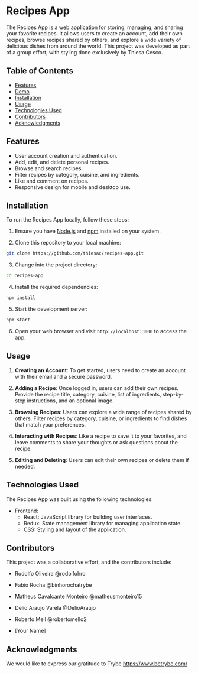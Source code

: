 
# Recipes App

The Recipes App is a web application for storing, managing, and sharing your favorite recipes. It allows users to create an account, add their own recipes, browse recipes shared by others, and explore a wide variety of delicious dishes from around the world. This project was developed  as part of a group effort, with styling done exclusively by Thiesa Cesco.

## Table of Contents

- [Features](#features)
- [Demo](#demo)
- [Installation](#installation)
- [Usage](#usage)
- [Technologies Used](#technologies-used)
- [Contributors](#contributors)
- [Acknowledgments](#acknowledgments)

## Features

- User account creation and authentication.
- Add, edit, and delete personal recipes.
- Browse and search recipes.
- Filter recipes by category, cuisine, and ingredients.
- Like and comment on recipes.
- Responsive design for mobile and desktop use.


## Installation

To run the Recipes App locally, follow these steps:

1. Ensure you have [Node.js](https://nodejs.org) and [npm](https://www.npmjs.com/) installed on your system.

2. Clone this repository to your local machine:

```bash
git clone https://github.com/thiesac/recipes-app.git
```

3. Change into the project directory:

```bash
cd recipes-app
```

4. Install the required dependencies:

```bash
npm install
```

5. Start the development server:

```bash
npm start
```

6. Open your web browser and visit `http://localhost:3000` to access the app.

## Usage

1. **Creating an Account**: To get started, users need to create an account with their email and a secure password.

2. **Adding a Recipe**: Once logged in, users can add their own recipes. Provide the recipe title, category, cuisine, list of ingredients, step-by-step instructions, and an optional image.

3. **Browsing Recipes**: Users can explore a wide range of recipes shared by others. Filter recipes by category, cuisine, or ingredients to find dishes that match your preferences.

4. **Interacting with Recipes**: Like a recipe to save it to your favorites, and leave comments to share your thoughts or ask questions about the recipe.

5. **Editing and Deleting**: Users can edit their own recipes or delete them if needed.

## Technologies Used

The Recipes App was built using the following technologies:

- Frontend:
  - React: JavaScript library for building user interfaces.
  - Redux: State management library for managing application state.
  - CSS: Styling and layout of the application.


## Contributors

This project was a collaborative effort, and the contributors include:

- Rodolfo Oliveira @rodolfohro
- Fabio Rocha @binhorochatrybe
- Matheus Cavalcante Monteiro @matheusmonteiro15
- Delio Araujo Varela @DelioAraujo
- Roberto Mell @robertomello2


- [Your Name]

## Acknowledgments

We would like to express our gratitude to Trybe https://www.betrybe.com/
